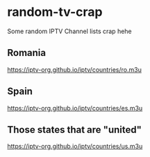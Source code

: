 # random-tv-crap
Some random IPTV Channel lists crap hehe

## Romania
https://iptv-org.github.io/iptv/countries/ro.m3u 

## Spain
https://iptv-org.github.io/iptv/countries/es.m3u

## Those states that are "united"
https://iptv-org.github.io/iptv/countries/us.m3u
